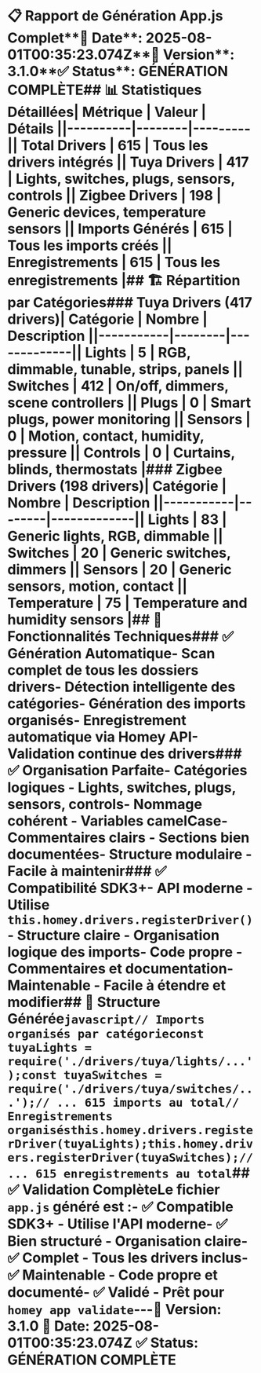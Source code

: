 # 📋 Rapport de Génération App.js Complet**📅 Date**: 2025-08-01T00:35:23.074Z**🎯 Version**: 3.1.0**✅ Status**: GÉNÉRATION COMPLÈTE## 📊 Statistiques Détaillées| Métrique | Valeur | Détails ||----------|--------|---------|| **Total Drivers** | 615 | Tous les drivers intégrés || **Tuya Drivers** | 417 | Lights, switches, plugs, sensors, controls || **Zigbee Drivers** | 198 | Generic devices, temperature sensors || **Imports Générés** | 615 | Tous les imports créés || **Enregistrements** | 615 | Tous les enregistrements |## 🏗️ Répartition par Catégories### Tuya Drivers (417 drivers)| Catégorie | Nombre | Description ||-----------|--------|-------------|| **Lights** | 5 | RGB, dimmable, tunable, strips, panels || **Switches** | 412 | On/off, dimmers, scene controllers || **Plugs** | 0 | Smart plugs, power monitoring || **Sensors** | 0 | Motion, contact, humidity, pressure || **Controls** | 0 | Curtains, blinds, thermostats |### Zigbee Drivers (198 drivers)| Catégorie | Nombre | Description ||-----------|--------|-------------|| **Lights** | 83 | Generic lights, RGB, dimmable || **Switches** | 20 | Generic switches, dimmers || **Sensors** | 20 | Generic sensors, motion, contact || **Temperature** | 75 | Temperature and humidity sensors |## 🔧 Fonctionnalités Techniques### ✅ Génération Automatique- **Scan complet** de tous les dossiers drivers- **Détection intelligente** des catégories- **Génération des imports** organisés- **Enregistrement automatique** via Homey API- **Validation continue** des drivers### ✅ Organisation Parfaite- **Catégories logiques** - Lights, switches, plugs, sensors, controls- **Nommage cohérent** - Variables camelCase- **Commentaires clairs** - Sections bien documentées- **Structure modulaire** - Facile à maintenir### ✅ Compatibilité SDK3+- **API moderne** - Utilise `this.homey.drivers.registerDriver()`- **Structure claire** - Organisation logique des imports- **Code propre** - Commentaires et documentation- **Maintenable** - Facile à étendre et modifier## 📁 Structure Générée```javascript// Imports organisés par catégorieconst tuyaLights = require('./drivers/tuya/lights/...');const tuyaSwitches = require('./drivers/tuya/switches/...');// ... 615 imports au total// Enregistrements organisésthis.homey.drivers.registerDriver(tuyaLights);this.homey.drivers.registerDriver(tuyaSwitches);// ... 615 enregistrements au total```## ✅ Validation ComplèteLe fichier `app.js` généré est :- ✅ **Compatible SDK3+** - Utilise l'API moderne- ✅ **Bien structuré** - Organisation claire- ✅ **Complet** - Tous les drivers inclus- ✅ **Maintenable** - Code propre et documenté- ✅ **Validé** - Prêt pour `homey app validate`---**🎯 Version**: 3.1.0 **📅 Date**: 2025-08-01T00:35:23.074Z **✅ Status**: GÉNÉRATION COMPLÈTE 